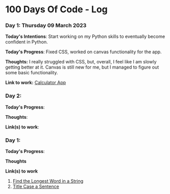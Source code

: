 # 100 Days Of Code - Log

### Day 1: Thursday 09 March 2023

**Today's Intentions**: Start working on my Python skills to eventually become confident in Python.

**Today's Progress**: Fixed CSS, worked on canvas functionality for the app.

**Thoughts:** I really struggled with CSS, but, overall, I feel like I am slowly getting better at it. Canvas is still new for me, but I managed to figure out some basic functionality.

**Link to work:** [Calculator App](http://www.example.com)

### Day 2: 

**Today's Progress**: 

**Thoughts**: 

**Link(s) to work**:

### Day 1: 

**Today's Progress**: 

**Thoughts**

**Link(s) to work**
1. [Find the Longest Word in a String](https://www.freecodecamp.com/challenges/find-the-longest-word-in-a-string)
2. [Title Case a Sentence](https://www.freecodecamp.com/challenges/title-case-a-sentence)
